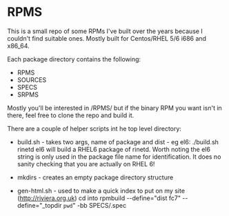 RPMS
====

This is a small repo of some RPMs I've built over the years because I couldn't
find suitable ones. Mostly built for Centos/RHEL 5/6 i686 and x86_64.

Each package directory contains the following:

* RPMS
* SOURCES
* SPECS
* SRPMS

Mostly you'll be interested in <package>/RPMS/ but if the binary RPM you want 
isn't in there, feel free to clone the repo and build it. 

There are a couple of helper scripts int he top level directory:

* build.sh - takes two args, name of package and dist - eg el6:
    ./build.sh rinetd el6 will build a RHEL6 package of rinetd. Worth noting
               the el6 string is only used in the package file name for 
               identification.  It does no sanity checking that you are actually
               on RHEL 6!

* mkdirs - creates an empty package directory structure
* gen-html.sh - used to make a quick index to put on my site (http://riviera.org.uk)
cd into <package>
rpmbuild --define="dist fc7" --define="_topdir `pwd`"  -bb SPECS/<package>.spec
